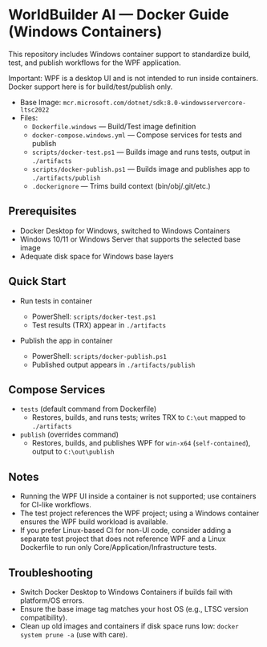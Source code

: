 # WorldBuilder AI — Docker Guide (Windows Containers)

This repository includes Windows container support to standardize build, test, and publish workflows for the WPF application.

Important: WPF is a desktop UI and is not intended to run inside containers. Docker support here is for build/test/publish only.

- Base Image: `mcr.microsoft.com/dotnet/sdk:8.0-windowsservercore-ltsc2022`
- Files:
  - `Dockerfile.windows` — Build/Test image definition
  - `docker-compose.windows.yml` — Compose services for tests and publish
  - `scripts/docker-test.ps1` — Builds image and runs tests, output in `./artifacts`
  - `scripts/docker-publish.ps1` — Builds image and publishes app to `./artifacts/publish`
  - `.dockerignore` — Trims build context (bin/obj/.git/etc.)

## Prerequisites

- Docker Desktop for Windows, switched to Windows Containers
- Windows 10/11 or Windows Server that supports the selected base image
- Adequate disk space for Windows base layers

## Quick Start

- Run tests in container
  - PowerShell: `scripts/docker-test.ps1`
  - Test results (TRX) appear in `./artifacts`

- Publish the app in container
  - PowerShell: `scripts/docker-publish.ps1`
  - Published output appears in `./artifacts/publish`

## Compose Services

- `tests` (default command from Dockerfile)
  - Restores, builds, and runs tests; writes TRX to `C:\out` mapped to `./artifacts`
- `publish` (overrides command)
  - Restores, builds, and publishes WPF for `win-x64` (`self-contained`), output to `C:\out\publish`

## Notes

- Running the WPF UI inside a container is not supported; use containers for CI-like workflows.
- The test project references the WPF project; using a Windows container ensures the WPF build workload is available.
- If you prefer Linux-based CI for non-UI code, consider adding a separate test project that does not reference WPF and a Linux Dockerfile to run only Core/Application/Infrastructure tests.

## Troubleshooting

- Switch Docker Desktop to Windows Containers if builds fail with platform/OS errors.
- Ensure the base image tag matches your host OS (e.g., LTSC version compatibility).
- Clean up old images and containers if disk space runs low: `docker system prune -a` (use with care).

